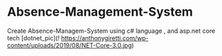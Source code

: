 # Absence-Management-System
Create Absence-Managem-System using c# language , and asp.net core tech
[dotnet_pic](! https://anthonygiretti.com/wp-content/uploads/2019/08/NET-Core-3.0.jpg)
